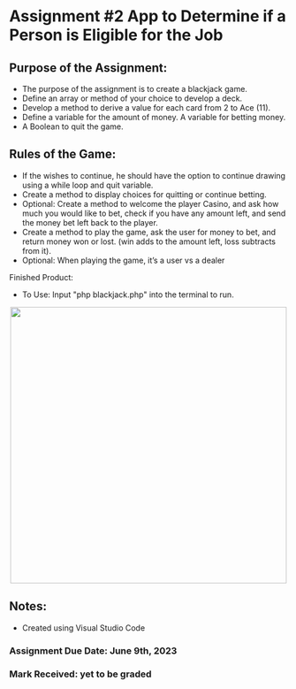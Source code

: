 # Assignment #2 App to Determine if a Person is Eligible for the Job

## Purpose of the Assignment: 
- The purpose of the assignment is to create a blackjack game.
- Define an array or method of your choice to develop a deck.
- Develop a method to derive a value for each card from 2 to Ace (11).
- Define a variable for the amount of money. A variable for betting money.
- A Boolean to quit the game.

## Rules of the Game:
- If the wishes to continue, he should have the option to continue drawing using a while loop and quit variable.
- Create a method to display choices for quitting or continue betting.
- Optional: Create a method to welcome the player Casino, and ask how much you would like to bet, check if you have any amount left, and send the money bet left back to the player.
- Create a method to play the game, ask the user for money to bet, and return money won or lost. (win adds to the amount left, loss subtracts from it).
- Optional: When playing the game, it’s a user vs a dealer

Finished Product: 
- To Use: Input "php blackjack.php" into the terminal to run.

<p align="center">
<img width="500" src="https://github.com/matthewantonis-georgiancollege/PHP_COMP1006/assets/122380719/3d800f1f-a1fb-418b-940d-dde73ca7a1fd">
<p/>

## Notes: 
- Created using Visual Studio Code

### Assignment Due Date: June 9th, 2023
### Mark Received: yet to be graded
